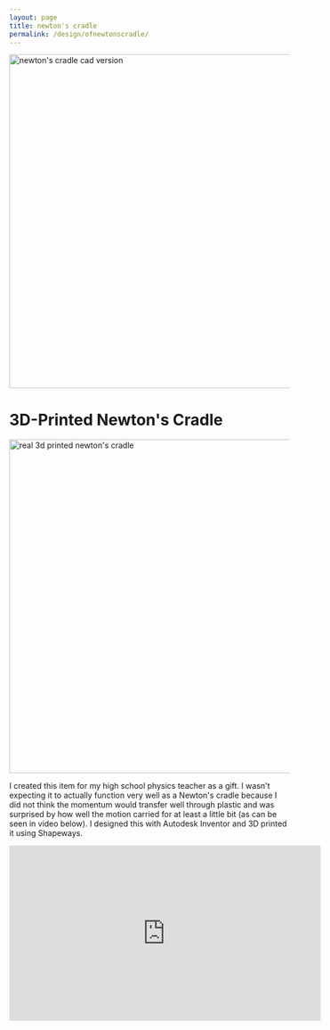 ```yaml
---
layout: page
title: newton's cradle
permalink: /design/ofnewtonscradle/
---
```

<img src="../../assets/images/newtons+cradle+shapeways.png" alt="newton's cradle cad version" width="600"/>

# 3D-Printed Newton's Cradle

<img src="../../assets/images/realnewtonscradle.jpg" alt="real 3d printed newton's cradle" width="600"/>

I created this item for my high school physics teacher as a gift. I wasn't expecting it to actually function very well as a Newton's cradle because I did not think the momentum would transfer well through plastic and was surprised by how well the motion carried for at least a little bit (as can be seen in video below). I designed this with Autodesk Inventor and 3D printed it using Shapeways.

<iframe width="560" height="315" src="https://www.youtube.com/embed/M5abriCv-0o?si=RIzlFJxxdxoHF5Yn" title="YouTube video player" frameborder="0" allow="accelerometer; autoplay; clipboard-write; encrypted-media; gyroscope; picture-in-picture; web-share" referrerpolicy="strict-origin-when-cross-origin" allowfullscreen></iframe>
